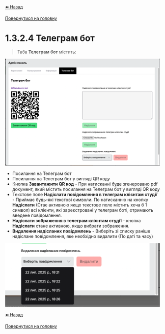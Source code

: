 <a href="javascript:void(0)" onclick="history.back()">⬅️ Назад</a>

[Повернутися на головну](/)

# 1.3.2.4 Телеграм бот

> Таба **Телеграм бот** містить:

![](../_media/send-telegram-messages.png ':no-zoom')

- Посилання на Телеграм бот
- Посилання на Телеграм бот у вигляді QR коду
- Кнопка **Завантажити QR код** - При натисканні буде згенеровано pdf документ, який містить посилання на Телеграм бот у вигляді QR коду
- Текстове поле **Надіслати повідомлення в телеграм клієнтам студії** - Приймає будь-які текстові символи. По натисканню на кнопку **Надіслати** (Стає активною якщо текстове поле містить хоча б 1 символ) всі клієнти, які зареєстровані у телеграм боті, отримають введене повідомлення.
- **Надіслати зображення в телеграм клієнтам студії** - кнопка **Надіслати** стане активною, якщо вибрати зображення.
- **Видалення надісланих повідомлень** - Виберіть зі списку раніше надіслане повідомлення, яке необхідно видалити (По даті та часу)

![](../_media/remove-telegram-messages.png ':no-zoom')


<a href="javascript:void(0)" onclick="history.back()">⬅️ Назад</a>

[Повернутися на головну](/)

